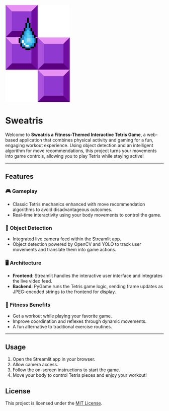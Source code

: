 ![Alt Text](frontend/logo.png "Logo")

# Sweatris

Welcome to **Sweatris a Fitness-Themed Interactive Tetris Game**, a web-based application that combines physical activity and gaming for a fun, engaging workout experience. Using object detection and an intelligent algorithm for move recommendations, this project turns your movements into game controls, allowing you to play Tetris while staying active!

---

## Features

### 🎮 Gameplay
- Classic Tetris mechanics enhanced with move recommendation algorithms  to avoid disadvantageous outcomes.
- Real-time interactivity using your body movements to control the game.

### 📸 Object Detection
- Integrated live camera feed within the Streamlit app.
- Object detection powered by OpenCV and YOLO to track user movements and translate them into game actions.

### 🖥️ Architecture
- **Frontend**: Streamlit handles the interactive user interface and integrates the live video feed.
- **Backend**: PyGame runs the Tetris game logic, sending frame updates as JPEG-encoded strings to the frontend for display.

### 💪 Fitness Benefits
- Get a workout while playing your favorite game.
- Improve coordination and reflexes through dynamic movements.
- A fun alternative to traditional exercise routines.

---

## Usage

1. Open the Streamlit app in your browser.
2. Allow camera access.
3. Follow the on-screen instructions to start the game.
4. Move your body to control Tetris pieces and enjoy your workout!

## License

This project is licensed under the [MIT License](LICENSE).

